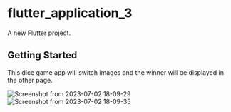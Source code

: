 # flutter_application_3

A new Flutter project.

## Getting Started
This dice game app will switch images and the winner will be displayed in the other page.  


![Screenshot from 2023-07-02 18-09-29](https://github.com/thcainthry/Flutter/assets/93677978/aaf0b3dd-5a14-40fb-9bff-67828ecf82d7) ![Screenshot from 2023-07-02 18-09-35](https://github.com/thcainthry/Flutter/assets/93677978/3ce65e88-dd34-4484-9a25-2671df2844c2)
